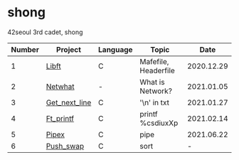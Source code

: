 # shong
42seoul 3rd cadet, shong
 
Number | Project | Language | Topic | Date 
----|---------|----------|-------|------
 1 | [Libft](https://github.com/sugyeonghh/42seoul/tree/master/born2code/libft) | C | Mafefile, Headerfile | 2020.12.29
 2 | [Netwhat](https://github.com/sugyeonghh/42seoul/tree/master/born2code/netwhat) | - | What is Network? | 2021.01.05
 3 | [Get_next_line](https://github.com/sugyeonghh/42seoul/tree/master/born2code/get_next_line) | C | '\n' in txt | 2021.01.27
 4 | [Ft_printf](https://github.com/sugyeonghh/42seoul/tree/master/born2code/ft_printf) | C | printf %csdiuxXp | 2021.02.14
 5 | [Pipex](https://github.com/sugyeonghh/42seoul/tree/master/born2code/pipex) | C | pipe  | 2021.06.22
 6 | [Push_swap](https://github.com/sugyeonghh/42seoul/tree/master/born2code/push_swap) | C | sort | -